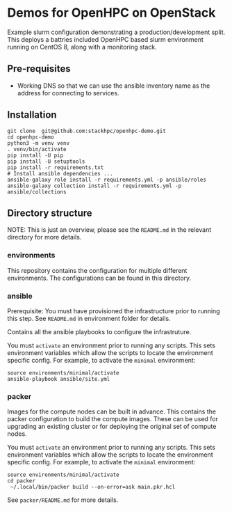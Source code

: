 # Demos for OpenHPC on OpenStack

Example slurm configuration demonstrating a production/development split. This deploys
a battries included OpenHPC based slurm environment running on CentOS 8, along with
a monitoring stack.

## Pre-requisites

- Working DNS so that we can use the ansible inventory name as the address for connecting to services.

## Installation

    git clone  git@github.com:stackhpc/openhpc-demo.git
    cd openhpc-demo
    python3 -m venv venv
    . venv/bin/activate
    pip install -U pip
    pip install -U setuptools
    pip install -r requirements.txt
    # Install ansible dependencies ...
    ansible-galaxy role install -r requirements.yml -p ansible/roles
    ansible-galaxy collection install -r requirements.yml -p ansible/collections

## Directory structure

NOTE: This is just an overview, please see the `README.md` in the relevant directory
for more details.

### environments

This repository contains the configuration for multiple different environments. The
configurations can be found in this directory.

### ansible

Prerequisite: You must have provisioned the infrastructure prior to running this step. See
`README.md` in environment folder for details.

Contains all the ansible playbooks to configure the infrastruture.

You must `activate` an environment prior to running any scripts.
This sets environment variables which allow the scripts to locate the
environment specific config. For example, to activate the `minimal` environment:

    source environments/minimal/activate
    ansible-playbook ansible/site.yml

### packer

Images for the compute nodes can be built in advance. This contains the packer
configuration to build the compute images. These can be used for upgrading an
existing cluster or for deploying the original set of compute nodes.

You must `activate` an environment prior to running any scripts.
This sets environment variables which allow the scripts to locate the
environment specific config. For example, to activate the `minimal` environment:

    source environments/minimal/activate
    cd packer
     ~/.local/bin/packer build --on-error=ask main.pkr.hcl

See `packer/README.md` for more details.
